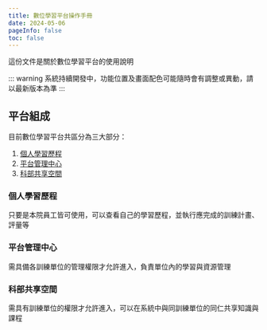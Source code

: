 ```yaml
---
title: 數位學習平台操作手冊
date: 2024-05-06
pageInfo: false
toc: false
---
```


這份文件是關於數位學習平台的使用說明

::: warning
系統持續開發中，功能位置及畫面配色可能隨時會有調整或異動，請以最新版本為準
:::

## 平台組成

目前數位學習平台共區分為三大部分：

1. [個人學習歷程][]
2. [平台管理中心][]
3. [科部共享空間][]

### 個人學習歷程

只要是本院員工皆可使用，可以查看自己的學習歷程，並執行應完成的訓練計畫、評量等

### 平台管理中心

需具備各訓練單位的管理權限才允許進入，負責單位內的學習與資源管理

### 科部共享空間

需具有訓練單位的權限才允許進入，可以在系統中與同訓練單位的同仁共享知識與課程

[個人學習歷程]: https://cghedu.cgmh.org.tw/portfolio
[平台管理中心]: https://cghedu.cgmh.org.tw/platform
[科部共享空間]: https://cghhedutest1.cgmh.org.tw/unit-space
